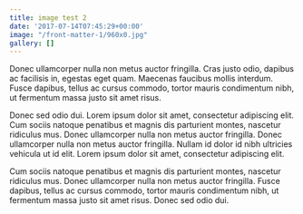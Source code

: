 ```yaml
---
title: image test 2
date: '2017-07-14T07:45:29+00:00'
image: "/front-matter-1/960x0.jpg"
gallery: []
---
```



Donec ullamcorper nulla non metus auctor fringilla. Cras justo odio, dapibus ac facilisis in, egestas eget quam. Maecenas faucibus mollis interdum. Fusce dapibus, tellus ac cursus commodo, tortor mauris condimentum nibh, ut fermentum massa justo sit amet risus.

Donec sed odio dui. Lorem ipsum dolor sit amet, consectetur adipiscing elit. Cum sociis natoque penatibus et magnis dis parturient montes, nascetur ridiculus mus. Donec ullamcorper nulla non metus auctor fringilla. Donec ullamcorper nulla non metus auctor fringilla. Nullam id dolor id nibh ultricies vehicula ut id elit. Lorem ipsum dolor sit amet, consectetur adipiscing elit.

Cum sociis natoque penatibus et magnis dis parturient montes, nascetur ridiculus mus. Donec ullamcorper nulla non metus auctor fringilla. Fusce dapibus, tellus ac cursus commodo, tortor mauris condimentum nibh, ut fermentum massa justo sit amet risus. Donec sed odio dui.